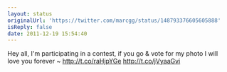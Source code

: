 ```yaml
---
layout: status
originalUrl: 'https://twitter.com/marcgg/status/148793376605605888'
isReply: false
date: 2011-12-19 15:54:40
---
```


Hey all, I'm participating in a contest, if you go & vote for my photo I will love you forever ~ http://t.co/raHjpYGe  http://t.co/jVyaaGvi
